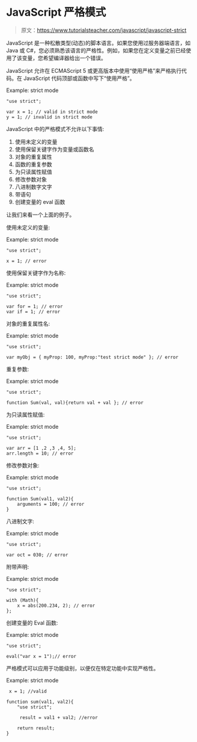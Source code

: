 # JavaScript 严格模式

> 原文：<https://www.tutorialsteacher.com/javascript/javascript-strict>

JavaScript 是一种松散类型(动态)的脚本语言。如果您使用过服务器端语言，如 Java 或 C#，您必须熟悉该语言的严格性。例如，如果您在定义变量之前已经使用了该变量，您希望编译器给出一个错误。

JavaScript 允许在 ECMAScript 5 或更高版本中使用“使用严格”来严格执行代码。在 JavaScript 代码顶部或函数中写下“使用严格”。

Example: strict mode

```
"use strict";

var x = 1; // valid in strict mode
y = 1; // invalid in strict mode 
```

JavaScript 中的严格模式不允许以下事情:

1.  使用未定义的变量
2.  使用保留关键字作为变量或函数名
3.  对象的重复属性
4.  函数的重复参数
5.  为只读属性赋值
6.  修改参数对象
7.  八进制数字文字
8.  带语句
9.  创建变量的 eval 函数

让我们来看一个上面的例子。

使用未定义的变量:

Example: strict mode

```
"use strict";

x = 1; // error 
```

使用保留关键字作为名称:

Example: strict mode

```
"use strict";

var for = 1; // error
var if = 1; // error 
```

对象的重复属性名:

Example: strict mode

```
"use strict";

var myObj = { myProp: 100, myProp:"test strict mode" }; // error 
```

重复参数:

Example: strict mode

```
"use strict";

function Sum(val, val){return val + val }; // error 
```

为只读属性赋值:

Example: strict mode

```
"use strict";

var arr = [1 ,2 ,3 ,4, 5];
arr.length = 10; // error 
```

修改参数对象:

Example: strict mode

```
"use strict";

function Sum(val1, val2){
    arguments = 100; // error
} 
```

八进制文字:

Example: strict mode

```
"use strict";

var oct = 030; // error 
```

附带声明:

Example: strict mode

```
"use strict";

with (Math){
    x = abs(200.234, 2); // error
}; 
```

创建变量的 Eval 函数:

Example: strict mode

```
"use strict";

eval("var x = 1");// error 
```

严格模式可以应用于功能级别，以便仅在特定功能中实现严格性。

Example: strict mode

```
 x = 1; //valid

function sum(val1, val2){
    "use strict";

     result = val1 + val2; //error

    return result;
} 
```